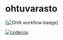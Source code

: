 # ohtuvarasto

[![GHA workflow badge](https://github.com/OttoSFelix/ohtuvarasto/workflows/CI/badge.svg)]

[![codecov](https://codecov.io/github/OttoSFelix/ohtuvarasto/graph/badge.svg?token=DX2EA8EXCT)](https://codecov.io/github/OttoSFelix/ohtuvarasto)
